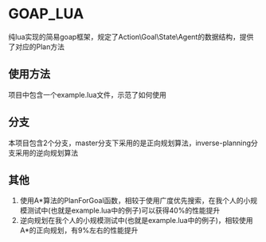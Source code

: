 # GOAP_LUA

纯lua实现的简易goap框架，规定了Action\Goal\State\Agent的数据结构，提供了对应的Plan方法

## 使用方法

项目中包含一个example.lua文件，示范了如何使用

## 分支

本项目包含2个分支，master分支下采用的是正向规划算法，inverse-planning分支采用的逆向规划算法

## 其他

1. 使用A*算法的PlanForGoal函数，相较于使用广度优先搜索，在我个人的小规模测试中(也就是example.lua中的例子)可以获得40%的性能提升
2. 逆向规划在我个人的小规模测试中(也就是example.lua中的例子)，相较使用A*的正向规划，有9%左右的性能提升
